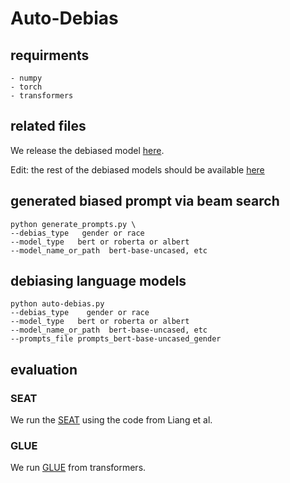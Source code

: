 # Auto-Debias

## requirments
    - numpy
    - torch
    - transformers 

## related files
We release the debiased model [here](https://drive.google.com/drive/folders/1MjmUXxfoGhOVGxpRSwsU9Pt1EYF4uaIL?usp=sharing).

Edit: the rest of the debiased models should be available [here](https://drive.google.com/drive/folders/1OXmxiLMa5MHtx756gyhBibb3oagC3eIy?usp=sharing)

## generated biased prompt via beam search

```
python generate_prompts.py \
--debias_type   gender or race 
--model_type   bert or roberta or albert
--model_name_or_path  bert-base-uncased, etc
```

## debiasing language models 
```
python auto-debias.py
--debias_type    gender or race 
--model_type   bert or roberta or albert
--model_name_or_path  bert-base-uncased, etc
--prompts_file prompts_bert-base-uncased_gender
```

## evaluation
 ### SEAT
 We run the [SEAT](https://github.com/pliang279/sent_debias) using the code from Liang et al.
 
 ### GLUE
 We run [GLUE](https://github.com/huggingface/transformers/tree/main/examples/pytorch/text-classification) from transformers.
